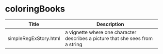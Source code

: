 # coloringBooks

|Title   |Description   |
|----------------------|-------------------------------------------------------------------------------|
|simpleRegExStory.html |a vignette where one character describes a picture that she sees from a string |
